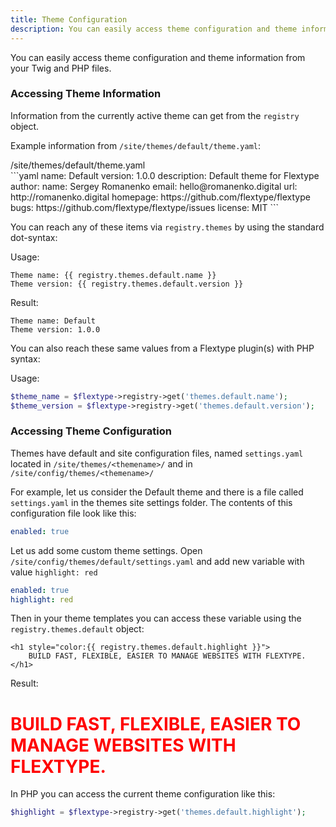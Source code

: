 ```yaml
---
title: Theme Configuration
description: You can easily access theme configuration and theme information from your Twig and PHP files.
---
```


You can easily access theme configuration and theme information from your Twig and PHP files.

### Accessing Theme Information

Information from the currently active theme can get from the `registry` object.

Example information from `/site/themes/default/theme.yaml`:

<div class="file-header"><i class="far fa-file-alt"></i> /site/themes/default/theme.yaml</div>
```yaml
name: Default
version: 1.0.0
description: Default theme for Flextype
author:
  name: Sergey Romanenko
  email: hello@romanenko.digital
  url: http://romanenko.digital
homepage: https://github.com/flextype/flextype
bugs: https://github.com/flextype/flextype/issues
license: MIT
```

You can reach any of these items via `registry.themes` by using the standard dot-syntax:

Usage:

```twig
Theme name: {{ registry.themes.default.name }}
Theme version: {{ registry.themes.default.version }}
```

Result:

```twig
Theme name: Default
Theme version: 1.0.0
```

You can also reach these same values from a Flextype plugin(s) with PHP syntax:

Usage:

```php
$theme_name = $flextype->registry->get('themes.default.name');
$theme_version = $flextype->registry->get('themes.default.version');
```

### Accessing Theme Configuration

Themes have default and site configuration files, named `settings.yaml` located in `/site/themes/<themename>/` and in `/site/config/themes/<themename>/`

For example, let us consider the Default theme and there is a file called `settings.yaml` in the themes site settings folder. The contents of this configuration file look like this:

```yaml
enabled: true
```

Let us add some custom theme settings. Open `/site/config/themes/default/settings.yaml` and add new variable with value `highlight: red`

```yaml
enabled: true
highlight: red
```

Then in your theme templates you can access these variable using the `registry.themes.default` object:

```twig
<h1 style="color:{{ registry.themes.default.highlight }}">
    BUILD FAST, FLEXIBLE, EASIER TO MANAGE WEBSITES WITH FLEXTYPE.
</h1>
```

Result:

<h1 style="color:red">BUILD FAST, FLEXIBLE, EASIER TO MANAGE WEBSITES WITH FLEXTYPE.</h1>


In PHP you can access the current theme configuration like this:

```php
$highlight = $flextype->registry->get('themes.default.highlight');
```
